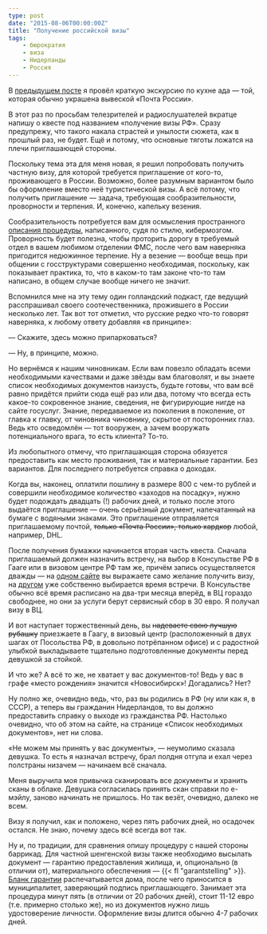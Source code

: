 ```yaml
---
type: post
date: "2015-08-06T00:00:00Z"
title: "Получение российской визы"
tags:
    - бюрократия
    - виза
    - Нидерланды
    - Россия
---
```


В [предыдущем посте](0257) я провёл краткую экскурсию по кухне ада — той, которая обычно украшена вывеской «Почта России».

В этот раз по просьбам телезрителей и радиослушателей вкратце напишу о квесте под названием «получение визы РФ». Сразу предупрежу, что такого накала страстей и унылости сюжета, как в прошлый раз, не будет. Ещё и потому, что основные тяготы ложатся на плечи приглашающей стороны.

Поскольку тема эта для меня новая, я решил попробовать получить частную визу, для которой требуется приглашение от кого-то, проживающего в России. Возможно, более разумным вариантом было бы оформление вместо неё туристической визы. А всё потому, что получить приглашение — задача, требующая сообразительности, проворности и терпения. И, конечно, капельку везения.

<!--more-->

Сообразительность потребуется вам для осмысления пространного [описания процедуры](http://www.fms.gov.ru/government_services/invitation/), написанного, судя по стилю, кибермозгом. Проворность будет полезна, чтобы проторить дорогу в требуемый отдел в вашем любимом отделении ФМС, после чего вам наверняка пригодится недюжинное терпение. Ну а везение — вообще вещь при общении с госструктурами совершенно необходимая, поскольку, как показывает практика, то, что в каком-то там законе что-то там написано, в общем случае вообще ничего не значит.

Вспомнился мне на эту тему один голландский подкаст, где ведущий расспрашивал своего соотечественника, прожившего в России несколько лет. Так вот тот отметил, что русские редко что-то говорят наверняка, к любому ответу добавляя «в принципе»:

— Скажите, здесь можно припарковаться?

— Ну, в принципе, можно.

Но вернёмся к нашим чиновникам. Если вам повезло обладать всеми необходимыми качествами и даже звёзды вам благоволят, и вы знаете список необходимых документов наизусть, будьте готовы, что вам всё равно придётся прийти сюда ещё раз или два, потому что всегда есть какое-то сокровенное знание, сведения, не фигурирующие нигде на сайте госуслуг. Знание, передаваемое из поколения в поколение, от главка к главку, от чиновника чиновнику, скрытое от посторонних глаз. Ведь кто осведомлён — тот вооружен, а зачем вооружать потенциального врага, то есть клиента? То-то.

Из любопытного отмечу, что приглашающая сторона обязуется предоставить как место проживания, так и материальные гарантии. Без вариантов. Для последнего потребуется справка о доходах.

Когда вы, наконец, оплатили пошлину в размере 800 с чем-то рублей и совершили необходимое количество «заходов на посадку», нужно будет подождать двадцать (!) рабочих дней, и только после этого выдаётся приглашение — очень серьёзный документ, напечатанный на бумаге с водяными знаками. Это приглашение отправляется приглашаемому почтой, ~~только «Почта России», только хардкор~~ любой, например, DHL.

После получения бумажки начинается вторая часть квеста. Сначала приглашаемый должен назначить встречу, на выбор в Консульстве РФ в Гааге или в визовом центре РФ там же, причём запись осуществляется дважды — на [одном сайте](https://visa.kdmid.ru/PetitionChoice.aspx) вы выражаете само желание получить визу, на [другом](http://www.vhs-nederland.com/sign.up.php?lang=ru&step1=1) уже собственно выбирается время встречи. В Консульстве обычно всё время расписано на два-три месяца вперёд, в ВЦ гораздо свободнее, но они за услуги берут сервисный сбор в 30 евро. Я получал визу в ВЦ.

И вот наступает торжественный день, вы ~~надеваете свою лучшую рубашку~~ приезжаете в Гаагу, в визовый центр (расположенный в двух шагах от Посольства РФ, в довольно потрёпанном офисе) и с радостной улыбкой выкладываете тщательно подготовленные документы перед девушкой за стойкой.

И что же? А всё то же, не хватает у вас документов-то! Ведь у вас в графе «место рождения» значится «Новосибирск»! Догадались? Нет?

Ну полно же, очевидно ведь, что, раз вы родились в РФ (ну или как я, в СССР), а теперь вы гражданин Нидерландов, то вы должно предоставить справку о выходе из гражданства РФ. Настолько очевидно, что об этом на сайте, на странице «Список необходимых документов», нет ни слова.

«Не можем мы принять у вас документы», — неумолимо сказала девушка. То есть я назначал встречу, брал полдня отгула и ехал через полстраны низачем — начинаем всё сначала.

Меня выручила моя привычка сканировать все документы и хранить сканы в облаке. Девушка согласилась принять скан справки по е-мэйлу, заново начинать не пришлось. Но так везёт, очевидно, далеко не всем.

Визу я получил, как и положено, через пять рабочих дней, но осадочек остался. Не знаю, почему здесь всё всегда вот так.

Ну и, по традиции, для сравнения опишу процедуру с нашей стороны баррикад. Для частной шенгенской визы также необходимо высылать документ — гарантию предоставления жилища, и, опционально (в отличии от), материального обеспечения — {{< fl "garantstelling" >}}. [Бланк гарантии](https://ind.nl/EN/documents/1310.pdf) распечатывается дома, после чего приносится в муниципалитет, заверяющий подпись приглашающего. Занимает эта процедура минут пять (в отличии от 20 рабочих дней), стоит 11-12 евро (т.е. примерно столько же), но из документов нужно лишь удостоверение личности. Оформление визы длится обычно 4-7 рабочих дней.
